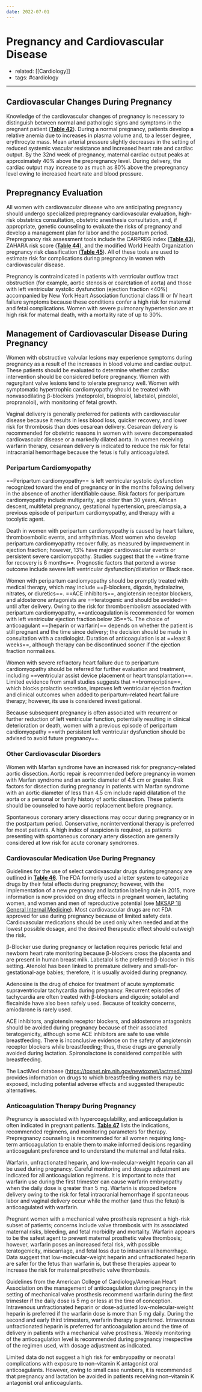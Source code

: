 ```yaml
---
date: 2022-07-01
---
```


# Pregnancy and Cardiovascular Disease

- related: [[Cardiology]]
- tags: #cardiology
---

## Cardiovascular Changes During Pregnancy

Knowledge of the cardiovascular changes of pregnancy is necessary to distinguish between normal and pathologic signs and symptoms in the pregnant patient (**[Table 42](https://mksap18.acponline.org/app/topics/cv/tables/mk18_a_cv_t42)**). During a normal pregnancy, patients develop a relative anemia due to increases in plasma volume and, to a lesser degree, erythrocyte mass. Mean arterial pressure slightly decreases in the setting of reduced systemic vascular resistance and increased heart rate and cardiac output. By the 32nd week of pregnancy, maternal cardiac output peaks at approximately 40% above the prepregnancy level. During delivery, the cardiac output may increase to as much as 80% above the prepregnancy level owing to increased heart rate and blood pressure.

## Prepregnancy Evaluation

All women with cardiovascular disease who are anticipating pregnancy should undergo specialized prepregnancy cardiovascular evaluation, high-risk obstetrics consultation, obstetric anesthesia consultation, and, if appropriate, genetic counseling to evaluate the risks of pregnancy and develop a management plan for labor and the postpartum period. Prepregnancy risk assessment tools include the CARPREG index (**[Table 43](https://mksap18.acponline.org/app/topics/cv/tables/mk18_a_cv_t43)**), ZAHARA risk score (**[Table 44](https://mksap18.acponline.org/app/topics/cv/tables/mk18_a_cv_t44)**), and the modified World Health Organization pregnancy risk classification (**[Table 45](https://mksap18.acponline.org/app/topics/cv/tables/mk18_a_cv_t45)**). All of these tools are used to estimate risk for complications during pregnancy in women with cardiovascular disease.

Pregnancy is contraindicated in patients with ventricular outflow tract obstruction (for example, aortic stenosis or coarctation of aorta) and those with left ventricular systolic dysfunction (ejection fraction <40%) accompanied by New York Heart Association functional class III or IV heart failure symptoms because these conditions confer a high risk for maternal and fetal complications. Women with severe pulmonary hypertension are at high risk for maternal death, with a mortality rate of up to 30%.

## Management of Cardiovascular Disease During Pregnancy

Women with obstructive valvular lesions may experience symptoms during pregnancy as a result of the increases in blood volume and cardiac output. These patients should be evaluated to determine whether cardiac intervention should be considered before pregnancy. Women with regurgitant valve lesions tend to tolerate pregnancy well. Women with symptomatic hypertrophic cardiomyopathy should be treated with nonvasodilating β-blockers (metoprolol, bisoprolol, labetalol, pindolol, propranolol), with monitoring of fetal growth.

Vaginal delivery is generally preferred for patients with cardiovascular disease because it results in less blood loss, quicker recovery, and lower risk for thrombosis than does cesarean delivery. Cesarean delivery is recommended for obstetric reasons in women with severe decompensated cardiovascular disease or a markedly dilated aorta. In women receiving warfarin therapy, cesarean delivery is indicated to reduce the risk for fetal intracranial hemorrhage because the fetus is fully anticoagulated.

### Peripartum Cardiomyopathy

==Peripartum cardiomyopathy== is left ventricular systolic dysfunction recognized toward the end of pregnancy or in the months following delivery in the absence of another identifiable cause. Risk factors for peripartum cardiomyopathy include multiparity, age older than 30 years, African descent, multifetal pregnancy, gestational hypertension, preeclampsia, a previous episode of peripartum cardiomyopathy, and therapy with a tocolytic agent.

Death in women with peripartum cardiomyopathy is caused by heart failure, thromboembolic events, and arrhythmias. Most women who develop peripartum cardiomyopathy recover fully, as measured by improvement in ejection fraction; however, 13% have major cardiovascular events or persistent severe cardiomyopathy. Studies suggest that the ==time frame for recovery is 6 months==. Prognostic factors that portend a worse outcome include severe left ventricular dysfunction/dilatation or Black race.

Women with peripartum cardiomyopathy should be promptly treated with medical therapy, which may include ==β-blockers, digoxin, hydralazine, nitrates, or diuretics==. ==ACE inhibitors==, angiotensin receptor blockers, and aldosterone antagonists are ==teratogenic and should be avoided== until after delivery. Owing to the risk for thromboembolism associated with peripartum cardiomyopathy, ==anticoagulation is recommended for women with left ventricular ejection fraction below 35==%. The choice of anticoagulant ==(heparin or warfarin)== depends on whether the patient is still pregnant and the time since delivery; the decision should be made in consultation with a cardiologist. Duration of anticoagulation is at ==least 8 weeks==, although therapy can be discontinued sooner if the ejection fraction normalizes.

Women with severe refractory heart failure due to peripartum cardiomyopathy should be referred for further evaluation and treatment, including ==ventricular assist device placement or heart transplantation==. Limited evidence from small studies suggests that ==bromocriptine==, which blocks prolactin secretion, improves left ventricular ejection fraction and clinical outcomes when added to peripartum-related heart failure therapy; however, its use is considered investigational.

Because subsequent pregnancy is often associated with recurrent or further reduction of left ventricular function, potentially resulting in clinical deterioration or death, women with a previous episode of peripartum cardiomyopathy ==with persistent left ventricular dysfunction should be advised to avoid future pregnancy==.

### Other Cardiovascular Disorders

Women with Marfan syndrome have an increased risk for pregnancy-related aortic dissection. Aortic repair is recommended before pregnancy in women with Marfan syndrome and an aortic diameter of 4.5 cm or greater. Risk factors for dissection during pregnancy in patients with Marfan syndrome with an aortic diameter of less than 4.5 cm include rapid dilatation of the aorta or a personal or family history of aortic dissection. These patients should be counseled to have aortic replacement before pregnancy.

Spontaneous coronary artery dissections may occur during pregnancy or in the postpartum period. Conservative, noninterventional therapy is preferred for most patients. A high index of suspicion is required, as patients presenting with spontaneous coronary artery dissection are generally considered at low risk for acute coronary syndromes.

### Cardiovascular Medication Use During Pregnancy

Guidelines for the use of select cardiovascular drugs during pregnancy are outlined in **[Table 46](https://mksap18.acponline.org/app/topics/cv/tables/mk18_a_cv_t46)**. The FDA formerly used a letter system to categorize drugs by their fetal effects during pregnancy; however, with the implementation of a new pregnancy and lactation labeling rule in 2015, more information is now provided on drug effects in pregnant women, lactating women, and women and men of reproductive potential (see [MKSAP 18 General Internal Medicine](https://mksap18.acponline.org/app/topics/gm/mk18_b_gm_s12/mk18_b_gm_s12_2_2)). Most cardiovascular drugs are not FDA approved for use during pregnancy because of limited safety data. Cardiovascular medications should be used only when needed and at the lowest possible dosage, and the desired therapeutic effect should outweigh the risk.

β-Blocker use during pregnancy or lactation requires periodic fetal and newborn heart rate monitoring because β-blockers cross the placenta and are present in human breast milk. Labetalol is the preferred β-blocker in this setting. Atenolol has been linked to premature delivery and small-for-gestational-age babies; therefore, it is usually avoided during pregnancy.

Adenosine is the drug of choice for treatment of acute symptomatic supraventricular tachycardia during pregnancy. Recurrent episodes of tachycardia are often treated with β-blockers and digoxin; sotalol and flecainide have also been safely used. Because of toxicity concerns, amiodarone is rarely used.

ACE inhibitors, angiotensin receptor blockers, and aldosterone antagonists should be avoided during pregnancy because of their associated teratogenicity, although some ACE inhibitors are safe to use while breastfeeding. There is inconclusive evidence on the safety of angiotensin receptor blockers while breastfeeding; thus, these drugs are generally avoided during lactation. Spironolactone is considered compatible with breastfeeding.

The LactMed database (<https://toxnet.nlm.nih.gov/newtoxnet/lactmed.htm>) provides information on drugs to which breastfeeding mothers may be exposed, including potential adverse effects and suggested therapeutic alternatives.

### Anticoagulation Therapy During Pregnancy

Pregnancy is associated with hypercoagulability, and anticoagulation is often indicated in pregnant patients. **[Table 47](https://mksap18.acponline.org/app/topics/cv/tables/mk18_a_cv_t47)** lists the indications, recommended regimens, and monitoring parameters for therapy. Prepregnancy counseling is recommended for all women requiring long-term anticoagulation to enable them to make informed decisions regarding anticoagulant preference and to understand the maternal and fetal risks.

Warfarin, unfractionated heparin, and low-molecular-weight heparin can all be used during pregnancy. Careful monitoring and dosage adjustment are indicated for all anticoagulation regimens. It is important to note that warfarin use during the first trimester can cause warfarin embryopathy when the daily dose is greater than 5 mg. Warfarin is stopped before delivery owing to the risk for fetal intracranial hemorrhage if spontaneous labor and vaginal delivery occur while the mother (and thus the fetus) is anticoagulated with warfarin.

Pregnant women with a mechanical valve prosthesis represent a high-risk subset of patients; concerns include valve thrombosis with its associated maternal risks, bleeding, and fetal morbidity and mortality. Warfarin appears to be the safest agent to prevent maternal prosthetic valve thrombosis; however, warfarin poses an increased fetal risk, with possible teratogenicity, miscarriage, and fetal loss due to intracranial hemorrhage. Data suggest that low-molecular-weight heparin and unfractionated heparin are safer for the fetus than warfarin is, but these therapies appear to increase the risk for maternal prosthetic valve thrombosis.

Guidelines from the American College of Cardiology/American Heart Association on the management of anticoagulation during pregnancy in the setting of mechanical valve prosthesis recommend warfarin during the first trimester if the daily dose is 5 mg or less at the time of conception. Intravenous unfractionated heparin or dose-adjusted low-molecular-weight heparin is preferred if the warfarin dose is more than 5 mg daily. During the second and early third trimesters, warfarin therapy is preferred. Intravenous unfractionated heparin is preferred for anticoagulation around the time of delivery in patients with a mechanical valve prosthesis. Weekly monitoring of the anticoagulation level is recommended during pregnancy irrespective of the regimen used, with dosage adjustment as indicated.

Limited data do not suggest a high risk for embryopathy or neonatal complications with exposure to non–vitamin K antagonist oral anticoagulants. However, owing to small case numbers, it is recommended that pregnancy and lactation be avoided in patients receiving non–vitamin K antagonist oral anticoagulants.
